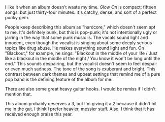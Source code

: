 I like it when an album doesn't waste my time. *Glow On* is compact: fifteen songs,
but just thirty-four minutes. It's catchy, dense, and sort of a perfect punky gem.

People keep describing this album as "hardcore," which doesn't seem apt to me. It's
definitely punk, but this is pop-punk; it's not intentionally ugly or jarring in the way
that some punk music is. The vocals sound light and innocent, even though
the vocalist is singing about some deeply serious topics like drug abuse.
He makes everything sound light and fun. On "Blackout," for example, he sings:
"Blackout in the middle of your life / Just like a blackout in the
middle of the night / You know it won't be long until the end." This sounds despairing, but
the vocalist doesn't seem to feel despair or even much sadness. The tone of the song is
exuberant and bright. This contrast between dark themes and upbeat
settings that remind me of a pure pop band is the defining feature of the album for me.

There are also some great heavy guitar hooks. I would be remiss if I didn't mention that.

This album probably deserves a 3, but I'm giving it a 2 because it didn't hit me
in the gut. I think I prefer heavier, messier stuff. Also, I think that it has
received enough praise this year.
